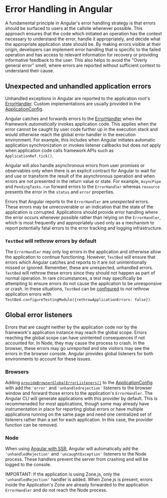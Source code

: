 # Error Handling in Angular

A fundamental principle in Angular's error handling strategy is that errors should be surfaced to users at the callsite whenever possible. This approach ensures that the code which initiated an operation has the context necessary to understand the error, handle it appropriately, and decide what the appropriate application state should be. By making errors visible at their origin, developers can implement error handling that is specific to the failed operation and has access to relevant information for recovery or providing informative feedback to the user. This also helps to avoid the "Overly general error" smell, where errors are reported without sufficient context to understand their cause.

## Unexpected and unhandled application errors

Unhandled exceptions in Angular are reported to the application root's [ErrorHandler](api/core/ErrorHandler). Custom implementations are usually provided in the [ApplicationConfig](guide/di/dependency-injection#at-the-application-root-level-using-applicationconfig).

Angular catches and forwards errors to the [ErrorHandler](api/core/ErrorHandler) when the framework _automatically_ invokes application code. This applies when the error cannot be caught by user code further up in the execution stack and would otherwise reach the global error handler in the execution environment. For example, this includes when Angular initiates automatic application synchronization or invokes listener callbacks but does _not_ apply when application code calls framework APIs such as `ApplicationRef.tick()`.

Angular will also handle asynchronous errors from user promises or observables only when there is an explicit contract for Angular to wait for and use or transform the result of the asynchronous operation and when errors are not presented in the return value or state. For example, `AsyncPipe` and `PendingTasks.run` forward errors to the `ErrorHandler` whereas `resource` presents the error in the `status` and `error` properties.

Errors that Angular reports to the `ErrorHandler` are _unexpected_ errors. These errors may be unrecoverable or an indication that the state of the application is corrupted. Applications should provide error handling where the error occurs whenever possible rather than relying on the `ErrorHandler`, which is most frequently and appropriately used only as a mechanism to report potentially fatal errors to the error tracking and logging infrastructure.

### `TestBed` will rethrow errors by default

The `ErrorHandler` may only log errors in the application and otherwise allow the application to continue functioning. However, `TestBed` will
ensure that errors which Angular catches and reports to it are not unintentionally missed or ignored. Remember, these are unexpected, unhandled errors. `TestBed` will rethrow these errors since they should not happen as part of normal operation. In rare circumstances, a test may specifically be attempting to ensure errors do not cause the application to be unresponsive or crash. In these situations, `TestBed` can be [configured](api/core/testing/TestModuleMetadata#rethrowApplicationErrors) to _not_ rethrow application errors with `TestBed.configureTestingModule({rethrowApplicationErrors: false})`.

## Global error listeners

Errors that are caught neither by the application code nor by the framework's application instance may reach the global scope. Errors reaching the global scope can have unintented consequences if not accounted for. In Node, they may cause the process to crash. In the browser, these errors may go unreported and site visitors may see the errors in the browser console. Angular provides global listeners for both environments to account for these issues.

### Browsers

Adding [`provideBrowserGlobalErrorListeners()`](/api/core/provideBrowserGlobalErrorListeners) to the [ApplicationConfig](guide/di/dependency-injection#at-the-application-root-level-using-applicationconfig) with add the `'error'` and `'unhandledrejection'` listeners to the browser window and forward those errors to the application's `ErrorHandler`. The Angular CLI will generate applications with this provider by default. This is recommeneded for most applications, though some may already have instrumentation in place for reporting global errors or have multiple applications running on the same page and need one centralized set of listeners rather than a set for each application. In this case, the provider function can be removed.

### Node

When using [Angular with SSR](guide/ssr), Angular will automatically add the `'unhandledRejection'` and `'uncaughtException'` listeners to the Node process. These handlers prevent the server from crashing and will be logged to the console.

IMPORTANT: If the application is using Zone.js, only the `'unhandledRejection'` handler is added. When Zone.js is present, errors inside the Application's Zone are already forwarded to the application `ErrorHandler` and do not reach the Node process.
